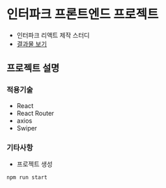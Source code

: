# 인터파크 프론트엔드 프로젝트
- 인터파크 리액트 제작 스터디
- [결과물 보기](http://)

## 프로젝트 설명


### 적용기술
- React
- React Router
- axios
- Swiper

### 기타사항
- 프로젝트 생성
```js
npm run start
```
